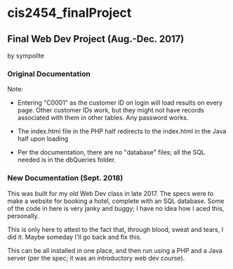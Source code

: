 # cis2454_finalProject
## Final Web Dev Project (Aug.-Dec. 2017)
by sympolite

### Original Documentation
Note:

- Entering "C0001" as the customer ID on login will load results on every page. 
  Other customer IDs work, but they might not have records associated with them in other tables.
  Any password works.

- The index.html file in the PHP half redirects to the index.html in the Java half upon loading

- Per the documentation, there are no "database" files; all the SQL needed is in the dbQueries folder.

### New Documentation (Sept. 2018)
This was built for my old Web Dev class in late 2017. 
The specs were to make a website for booking a hotel, complete with an SQL database.
Some of the code in here is very janky and buggy; I have no idea how I aced this, personally.

This is only here to attest to the fact that, through blood, sweat and tears, I did it. Maybe someday I'll go back and fix this.

This can be all installed in one place, and then run using a PHP and a Java server (per the spec; it was an introductory web dev course).
